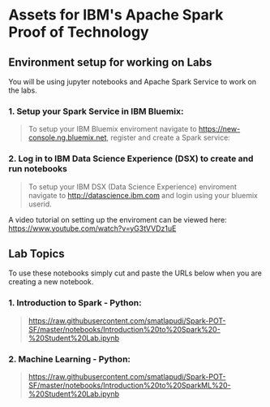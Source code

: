 # Assets for IBM's Apache Spark Proof of Technology

<h2>Environment setup for working on Labs</h2>
You will be using jupyter notebooks and Apache Spark Service to work on the labs.

<h3>1. Setup your Spark Service in IBM Bluemix:</h3>

> To setup your IBM Bluemix enviroment navigate to https://new-console.ng.bluemix.net, register and create a Spark service:<br>
> 

<h3>2. Log in to IBM Data Science Experience (DSX) to create and run notebooks </h3>

> To setup your IBM DSX (Data Science Experience) enviroment navigate to http://datascience.ibm.com and login using your bluemix userid.<br>
> 

A video tutorial on setting up the enviroment can be viewed here:<br>
https://www.youtube.com/watch?v=yG3tVVDz1uE


<h2> Lab Topics </h2>
To use these notebooks simply cut and paste the URLs below when you are creating a new notebook.

<h3>1. Introduction to Spark - Python:</h3>

> https://raw.githubusercontent.com/smatlapudi/Spark-POT-SF/master/notebooks/Introduction%20to%20Spark%20-%20Student%20Lab.ipynb


<h3>2. Machine Learning - Python:</h3>

> https://raw.githubusercontent.com/smatlapudi/Spark-POT-SF/master/notebooks/Introduction%20to%20SparkML%20-%20Student%20Lab.ipynb


